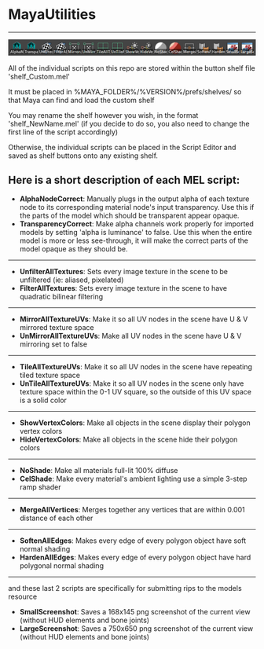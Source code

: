 # MayaUtilities

---

![Custom Shelf](shelf.png)

All of the individual scripts on this repo are stored within the button shelf file 'shelf_Custom.mel'

It must be placed in %MAYA_FOLDER%/%VERSION%/prefs/shelves/ so that Maya can find and load the custom shelf

You may rename the shelf however you wish, in the format 'shelf_NewName.mel' (if you decide to do so, you also need to change the first line of the script accordingly)

Otherwise, the individual scripts can be placed in the Script Editor and saved as shelf buttons onto any existing shelf.



Here is a short description of each MEL script:
---
- **AlphaNodeCorrect**: Manually plugs in the output alpha of each texture node to its corresponding material node's input transparency. Use this if the parts of the model which should be transparent appear opaque.
- **TransparencyCorrect**: Make alpha channels work properly for imported models by setting 'alpha is luminance' to false. Use this when the entire model is more or less see-through, it will make the correct parts of the model opaque as they should be.
---
- **UnfilterAllTextures**: Sets every image texture in the scene to be unfiltered (ie: aliased, pixelated)
- **FilterAllTextures**: Sets every image texture in the scene to have quadratic bilinear filtering
---
- **MirrorAllTextureUVs**: Make it so all UV nodes in the scene have U & V mirrored texture space
- **UnMirrorAllTextureUVs**: Make all UV nodes in the scene have U & V mirroring set to false
---
- **TileAllTextureUVs**: Make it so all UV nodes in the scene have repeating tiled texture space
- **UnTileAllTextureUVs**: Make it so all UV nodes in the scene only have texture space within the 0-1 UV square, so the outside of this UV space is a solid color
---
- **ShowVertexColors**: Make all objects in the scene display their polygon vertex colors
- **HideVertexColors**: Make all objects in the scene hide their polygon colors
---
- **NoShade**: Make all materials full-lit 100% diffuse
- **CelShade**: Make every material's ambient lighting use a simple 3-step ramp shader
---
- **MergeAllVertices**: Merges together any vertices that are within 0.001 distance of each other
---
- **SoftenAllEdges**: Makes every edge of every polygon object have soft normal shading
- **HardenAllEdges**: Makes every edge of every polygon object have hard polygonal normal shading
---
and these last 2 scripts are specifically for submitting rips to the models resource
- **SmallScreenshot**: Saves a 168x145 png screenshot of the current view (without HUD elements and bone joints)
- **LargeScreenshot**: Saves a 750x650 png screenshot of the current view (without HUD elements and bone joints)
